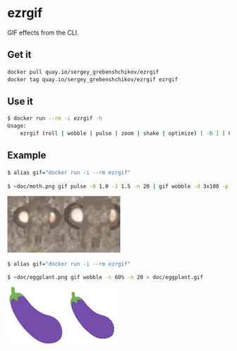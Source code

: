 # ezrgif

GIF effects from the CLI.

## Get it

```sh
docker pull quay.io/sergey_grebenshchikov/ezrgif
docker tag quay.io/sergey_grebenshchikov/ezrgif ezrgif
```

## Use it

```sh
$ docker run --rm -i ezrgif -h
Usage:
    ezrgif (roll | wobble | pulse | zoom | shake | optimize) [ -h ] [ OPTIONS ]
```


## Example

```sh
$ alias gif="docker run -i --rm ezrgif"
```
```sh
$ <doc/moth.png gif pulse -0 1.0 -1 1.5 -n 20 | gif wobble -d 3x100 -p 100% -c 100% | gif optimize > doc/moth.gif
```

![before](doc/moth.png)![after](doc/moth.gif)

```sh
$ alias gif="docker run -i --rm ezrgif"
```
```sh
$ <doc/eggplant.png gif wobble -c 60% -n 20 > doc/eggplant.gif
```

![before](doc/eggplant.png)![after](doc/eggplant.gif)
